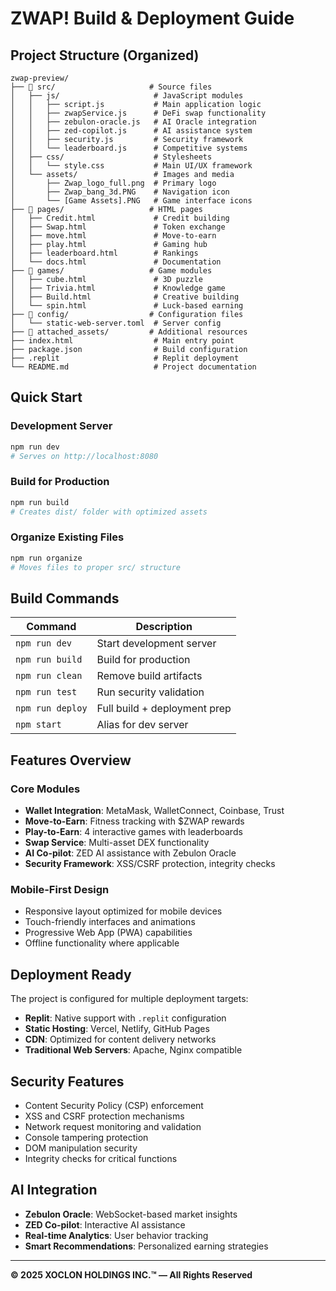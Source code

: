 # ZWAP! Build & Deployment Guide

## Project Structure (Organized)

```
zwap-preview/
├── 📁 src/                     # Source files
│   ├── js/                     # JavaScript modules
│   │   ├── script.js           # Main application logic
│   │   ├── zwapService.js      # DeFi swap functionality
│   │   ├── zebulon-oracle.js   # AI Oracle integration
│   │   ├── zed-copilot.js      # AI assistance system
│   │   ├── security.js         # Security framework
│   │   └── leaderboard.js      # Competitive systems
│   ├── css/                    # Stylesheets
│   │   └── style.css           # Main UI/UX framework
│   └── assets/                 # Images and media
│       ├── Zwap_logo_full.png  # Primary logo
│       ├── Zwap_bang_3d.PNG    # Navigation icon
│       └── [Game Assets].PNG   # Game interface icons
├── 📁 pages/                   # HTML pages
│   ├── Credit.html             # Credit building
│   ├── Swap.html               # Token exchange
│   ├── move.html               # Move-to-earn
│   ├── play.html               # Gaming hub
│   ├── leaderboard.html        # Rankings
│   └── docs.html               # Documentation
├── 📁 games/                   # Game modules
│   ├── cube.html               # 3D puzzle
│   ├── Trivia.html             # Knowledge game
│   ├── Build.html              # Creative building
│   └── spin.html               # Luck-based earning
├── 📁 config/                  # Configuration files
│   └── static-web-server.toml  # Server config
├── 📁 attached_assets/         # Additional resources
├── index.html                  # Main entry point
├── package.json                # Build configuration
├── .replit                     # Replit deployment
└── README.md                   # Project documentation
```

## Quick Start

### Development Server
```bash
npm run dev
# Serves on http://localhost:8080
```

### Build for Production
```bash
npm run build
# Creates dist/ folder with optimized assets
```

### Organize Existing Files
```bash
npm run organize
# Moves files to proper src/ structure
```

## Build Commands

| Command | Description |
|---------|-------------|
| `npm run dev` | Start development server |
| `npm run build` | Build for production |
| `npm run clean` | Remove build artifacts |
| `npm run test` | Run security validation |
| `npm run deploy` | Full build + deployment prep |
| `npm start` | Alias for dev server |

## Features Overview

### Core Modules
- **Wallet Integration**: MetaMask, WalletConnect, Coinbase, Trust
- **Move-to-Earn**: Fitness tracking with $ZWAP rewards
- **Play-to-Earn**: 4 interactive games with leaderboards
- **Swap Service**: Multi-asset DEX functionality
- **AI Co-pilot**: ZED AI assistance with Zebulon Oracle
- **Security Framework**: XSS/CSRF protection, integrity checks

### Mobile-First Design
- Responsive layout optimized for mobile devices
- Touch-friendly interfaces and animations
- Progressive Web App (PWA) capabilities
- Offline functionality where applicable

## Deployment Ready

The project is configured for multiple deployment targets:
- **Replit**: Native support with `.replit` configuration
- **Static Hosting**: Vercel, Netlify, GitHub Pages
- **CDN**: Optimized for content delivery networks
- **Traditional Web Servers**: Apache, Nginx compatible

## Security Features

- Content Security Policy (CSP) enforcement
- XSS and CSRF protection mechanisms
- Network request monitoring and validation
- Console tampering protection
- DOM manipulation security
- Integrity checks for critical functions

## AI Integration

- **Zebulon Oracle**: WebSocket-based market insights
- **ZED Co-pilot**: Interactive AI assistance
- **Real-time Analytics**: User behavior tracking
- **Smart Recommendations**: Personalized earning strategies

---

**©️ 2025 XOCLON HOLDINGS INC.™ — All Rights Reserved**
